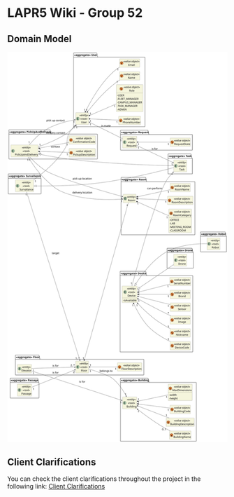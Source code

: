 # LAPR5 Wiki - Group 52

## Domain Model

![Domain Model](./dm/dm.svg)

## Client Clarifications

You can check the client clarifications throughout the project in the following link: [Client Clarifications](./client_clarifications/readme.md)

